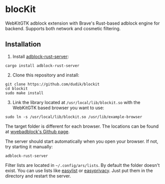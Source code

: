 # blocKit
WebKitGTK adblock extension with Brave's Rust-based adblock engine for backend. Supports both network and cosmetic filtering.

## Installation
1. Install [adblock-rust-server](https://crates.io/crates/adblock-rust-server):
```shell
cargo install adblock-rust-server
```
2. Clone this repository and install:
```
git clone https://github.com/dudik/blockit
cd blockit
sudo make install
```
3. Link the library located at `/usr/local/lib/blockit.so` with the WebKitGTK based browser you want to use:
```
sudo ln -s /usr/local/lib/blockit.so /usr/lib/example-browser
```
The target folder is different for each browser. The locations can be found at [wyebadblock's Github page](https://github.com/jun7/wyebadblock#addition-for-other-webkit2gtk-browsers).

The server should start automatically when you open your browser. If not, try starting it manually:
```
adblock-rust-server
```

Filter lists are located in `~/.config/ars/lists`. By default the folder doesn't exist. You can use lists like [easylist](https://easylist.to/easylist/easylist.txt) or [easyprivacy](https://easylist.to/easylist/easyprivacy.txt). Just put them in the directory and restart the server.
